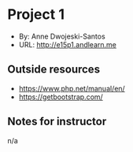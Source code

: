 # Project 1
+ By: Anne Dwojeski-Santos
+ URL: <http://e15p1.andlearn.me>

## Outside resources
+ https://www.php.net/manual/en/
+ https://getbootstrap.com/

## Notes for instructor
n/a
